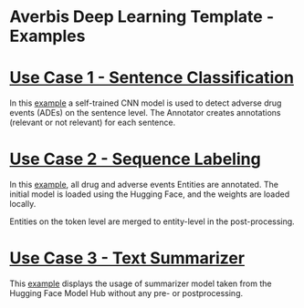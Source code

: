 # Averbis Deep Learning Template - Examples

# [Use Case 1 - Sentence Classification][EXAMPLE1]

In this [example][EXAMPLE1] a self-trained CNN model is used to detect adverse drug events (ADEs) on the sentence level. The Annotator creates annotations (relevant or not relevant) for each sentence.

# [Use Case 2 - Sequence Labeling][EXAMPLE2]

In this [example][EXAMPLE2], all drug and adverse events Entities are annotated. The initial model is loaded using the Hugging Face, and the weights are loaded locally.

Entities on the token level are merged to entity-level in the post-processing. 

# [Use Case 3 - Text Summarizer][EXAMPLE3]

This [example][EXAMPLE3] displays the usage of summarizer model taken from the Hugging Face Model Hub without any pre- or postprocessing.


[CONFIG_FILE]: ../main/averbis-nlp-service/src/config.py
[EXAMPLE]: ../main/examples
[EXAMPLE1]: ../main/examples/sentence_classification
[EXAMPLE2]: ../main/examples/sequence_labeling
[EXAMPLE3]: ../main/examples/text_summarizer
[HuFaHUB]: https://huggingface.co/models
[MODEL_FILE]: ../main/averbis-nlp-service/src/Model.py
[UIMA]: https://uima.apache.org/